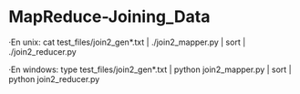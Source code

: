 # MapReduce-Joining_Data

·En unix:
cat test_files/join2_gen*.txt | ./join2_mapper.py | sort | ./join2_reducer.py

·En windows:
type test_files/join2_gen*.txt | python join2_mapper.py | sort | python join2_reducer.py

